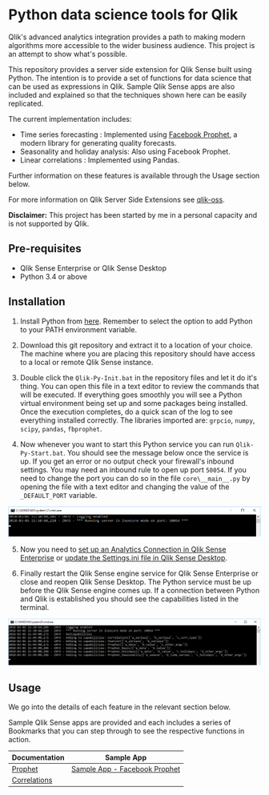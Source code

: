 # Python data science tools for Qlik
Qlik's advanced analytics integration provides a path to making modern algorithms more accessible to the wider business audience. This project is an attempt to show what's possible.

This repository provides a server side extension for Qlik Sense built using Python. The intention is to provide a set of functions for data science that can be used as expressions in Qlik. Sample Qlik Sense apps are also included and explained so that the techniques shown here can be easily replicated.

The current implementation includes:

- Time series forecasting : Implemented using [Facebook Prophet](https://research.fb.com/prophet-forecasting-at-scale/), a modern library for generating quality forecasts.
- Seasonality and holiday analysis: Also using Facebook Prophet.
- Linear correlations : Implemented using Pandas.

Further information on these features is available through the Usage section below.

For more information on Qlik Server Side Extensions see [qlik-oss](https://github.com/qlik-oss/server-side-extension).

**Disclaimer:** This project has been started by me in a personal capacity and is not supported by Qlik. 


## Pre-requisites

- Qlik Sense Enterprise or Qlik Sense Desktop
- Python 3.4 or above


## Installation

1. Install Python from [here](https://www.python.org/downloads/). Remember to select the option to add Python to your PATH environment variable.

2. Download this git repository and extract it to a location of your choice. The machine where you are placing this repository should have access to a local or remote Qlik Sense instance.

3. Double click the `Qlik-Py-Init.bat` in the repository files and let it do it's thing. You can open this file in a text editor to review the commands that will be executed. If everything goes smoothly you will see a Python virtual environment being set up and some packages being installed. Once the execution completes, do a quick scan of the log to see everything installed correctly. The libraries imported are: `grpcio`, `numpy`, `scipy`, `pandas`, `fbprophet`.

4. Now whenever you want to start this Python service you can run `Qlik-Py-Start.bat`. You should see the message below once the service is up. If you get an error or no output check your firewall's inbound settings. You may need an inbound rule to open up port `50054`. If you need to change the port you can do so in the file `core\__main__.py` by opening the file with a text editor and changing the value of the `_DEFAULT_PORT` variable.

![service start log](docs/images/Run-01.png)

5. Now you need to [set up an Analytics Connection in Qlik Sense Enterprise](https://help.qlik.com/en-US/sense/February2018/Subsystems/ManagementConsole/Content/create-analytic-connection.htm) or [update the Settings.ini file in Qlik Sense Desktop](https://help.qlik.com/en-US/sense/February2018/Subsystems/Hub/Content/Introduction/configure-analytic-connection-desktop.htm).

6. Finally restart the Qlik Sense engine service for Qlik Sense Enterprise or close and reopen Qlik Sense Desktop.
The Python service must be up before the Qlik Sense engine comes up. If a connection between Python and Qlik is established you should see the capabilities listed in the terminal.

![handshake log](docs/images/Run-02.png)


## Usage

We go into the details of each feature in the relevant section below.

Sample Qlik Sense apps are provided and each includes a series of Bookmarks that you can step through to see the respective functions in action.

| Documentation | Sample App |
| --- | --- |
| [Prophet](docs/Prophet.md) | [Sample App - Facebook Prophet](docs/Sample_App_Prophet.qvf) |
| [Correlations](docs/Correlation.md) | |

